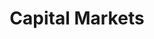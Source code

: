 ---
title: Capital Markets
slug: capital-markets
taxonomy:
	tag: industry
content:
    items:
        '@taxonomy.industry': capital-markets
    order:
        by: date
        dir: desc
---